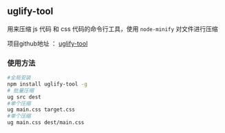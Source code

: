 ## uglify-tool

用来压缩 js 代码 和 css 代码的命令行工具，使用 `node-minify` 对文件进行压缩

项目github地址 ： [uglify-tool](https://github.com/LqqJohnny/uglify-tool)


### 使用方法
 
```bash
#全局安装
npm install uglify-tool -g
# 批量压缩
ug src dest
#单个压缩
ug main.css target.css
#单个压缩
ug main.css dest/main.css
```

